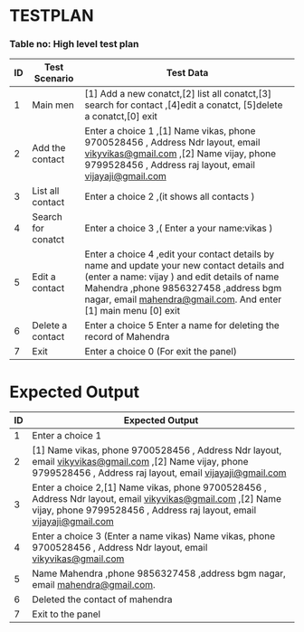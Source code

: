 # TESTPLAN 
### Table no: High level test plan
| ID | Test Scenario   |     Test Data      |
|----| ----------------|---------------------                                       |
| 1 |   Main men      | [1] Add a new conatct,[2] list all conatct,[3] search for contact ,[4]edit a conatct, [5]delete a conatct,[0] exit |
| 2 |   Add the contact  |Enter a choice  1 ,[1] Name vikas, phone   9700528456 , Address  Ndr layout, email  vikyvikas@gmail.com ,[2] Name vijay, phone  9799528456 , Address raj layout, email vijayaji@gmail.com  | 
|3  | List all contact |   Enter  a choice 2 ,(it shows all contacts ) |
| 4 | Search for conatct  | Enter  a choice 3 ,( Enter a your name:vikas ) |
| 5 | Edit a contact      |Enter  a choice  4 ,edit your contact details by name and update  your new contact details and (enter a name: vijay ) and edit details of name  Mahendra ,phone  9856327458 ,address  bgm nagar, email  mahendra@gmail.com. And enter [1] main menu [0] exit  |
| 6 | Delete  a contact |Enter a choice 5  Enter a name for deleting the record of Mahendra |
| 7 | Exit | Enter a choice  0 (For exit the panel)  |

# Expected Output
| ID |  Expected Output  |
|-----| -----------------|
| 1  |  Enter a choice 1 |
| 2 |  [1] Name vikas, phone  9700528456 , Address Ndr layout, email vikyvikas@gmail.com ,[2] Name vijay, phone  9799528456 , Address raj layout, email vijayaji@gmail.com |
| 3 | Enter a choice 2,[1] Name vikas, phone  9700528456 , Address Ndr layout, email vikyvikas@gmail.com ,[2] Name vijay, phone  9799528456 , Address raj layout, email vijayaji@gmail.com |
| 4 | Enter a choice 3 (Enter a name  vikas)  Name vikas, phone  9700528456 , Address Ndr layout, email vikyvikas@gmail.com |
| 5 | Name  Mahendra ,phone  9856327458 ,address  bgm nagar, email  mahendra@gmail.com. |
| 6 | Deleted the contact of mahendra |
| 7 |  Exit to the panel | 
